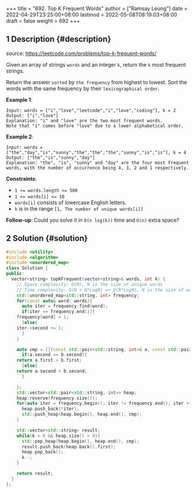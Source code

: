 +++
title = "692. Top K Frequent Words"
author = ["Ramsay Leung"]
date = 2022-04-29T23:25:00+08:00
lastmod = 2022-05-08T08:19:03+08:00
draft = false
weight = 692
+++

## <span class="section-num">1</span> Description {#description}

source: <https://leetcode.com/problems/top-k-frequent-words/>

Given an array of strings `words` and an integer `k`, return the `k` most frequent strings.

Return the answer `sorted` by `the frequency` from highest to lowest. Sort the words with the same frequency by their `lexicographical order`.

**Example 1**:

```text
Input: words = ["i","love","leetcode","i","love","coding"], k = 2
Output: ["i","love"]
Explanation: "i" and "love" are the two most frequent words.
Note that "i" comes before "love" due to a lower alphabetical order.
```

**Example 2**:

```text
Input: words = ["the","day","is","sunny","the","the","the","sunny","is","is"], k = 4
Output: ["the","is","sunny","day"]
Explanation: "the", "is", "sunny" and "day" are the four most frequent words, with the number of occurrence being 4, 3, 2 and 1 respectively.
```

**Constraints**:

-   `1 <= words.length <= 500`
-   `1 <= words[i] <= 10`
-   `words[i]` consists of lowercase English letters.
-   `k` is in the range `[1, The number of unique words[i]]`

**Follow-up**: Could you solve it in `O(n log(k))` time and `O(n)` extra space?


## <span class="section-num">2</span> Solution {#solution}

```C++
#include <utility>
#include <algorithm>
#include <unordered_map>
class Solution {
public:
  vector<string> topKFrequent(vector<string>& words, int k) {
    // Space complexity: O(M), N is the size of unique words
    // Time complexity: O(N + N*LogN) => O(N*LogN), N is the size of words.
    std::unordered_map<std::string, int> frequency;
    for(const auto& word: words){
      auto iter = frequency.find(word);
      if(iter == frequency.end()){
	frequency[word] = 1;
      }else{
	iter->second += 1;
      }
    }

    auto cmp = [](const std::pair<std::string, int>& a, const std::pair<std::string, int>& b){
      if(a.second == b.second){
	return a.first > b.first;
      }else{
	return a.second < b.second;
      }

    };
    std::vector<std::pair<std::string, int>> heap;
    heap.reserve(frequency.size());
    for(auto iter = frequency.begin(); iter != frequency.end(); iter ++){
      heap.push_back(*iter);
      std::push_heap(heap.begin(), heap.end(), cmp);
    }

    std::vector<std::string> result;
    while(k > 0 && heap.size() > 0){
      std::pop_heap(heap.begin(), heap.end(), cmp);
      result.push_back(heap.back().first);
      heap.pop_back();
      k--;
    }

    return result;
  }
};
```
